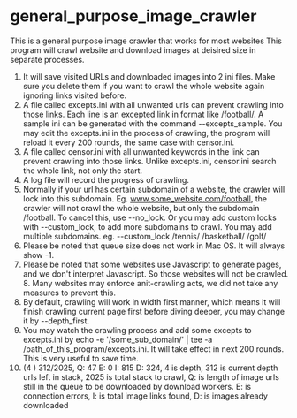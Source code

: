 # general_purpose_image_crawler
This is a general purpose image crawler that works for most websites
This program will crawl website and download images at deisired size in separate processes. 
1. It will save visited URLs and downloaded images into 2 ini files. Make sure you delete them if you want to crawl the whole website again ignoring links visited before.
2. A file called excepts.ini with all unwanted urls can prevent crawling into those links. Each line is an excepted link in format like /football/. A sample ini can be generated with the command --excepts_sample. You may edit the excepts.ini in the process of crawling, the program will reload it every 200 rounds, the same case with censor.ini.
3. A file called censor.ini with all unwanted keywords in the link can prevent crawling into those links. Unlike excepts.ini, censor.ini search the whole link, not only the start.
4. A log file will record the progress of crawling.
5. Normally if your url has certain subdomain of a website, the crawler will lock into this subdomain. Eg. www.some_website.com/football, the crawler will not crawl the whole website, but only the subdomain /football. To cancel this, use --no_lock. Or you may add custom locks with --custom_lock, to add more subdomains to crawl. You may add multiple subdomains. eg. --custom_lock /tennis/ /basketball/ /golf/
6. Please be noted that queue size does not work in Mac OS. It will always show -1.
7. Please be noted that some websites use Javascript to generate pages, and we don't interpret Javascript. So those websites will not be crawled. 8. Many websites may enforce anit-crawling acts, we did not take any measures to prevent this.
9. By default, crawling will work in width first manner, which means it will finish crawling current page first before diving deeper, you may change it by --depth_first.
10. You may watch the crawling process and add some excepts to excepts.ini by echo -e '/some_sub_domain/' | tee -a /path_of_this_program/excepts.ini. It will take effect in next 200 rounds. This is very useful to save time.
11. (4 ) 312/2025, Q: 47 E: 0 I: 815 D: 324, 4 is depth, 312 is current depth urls left in stack, 2025 is total stack to
crawl, Q: is length of image urls still in the queue to be downloaded by download workers. E: is connection errors, I: is total image links
found, D: is images already downloaded
